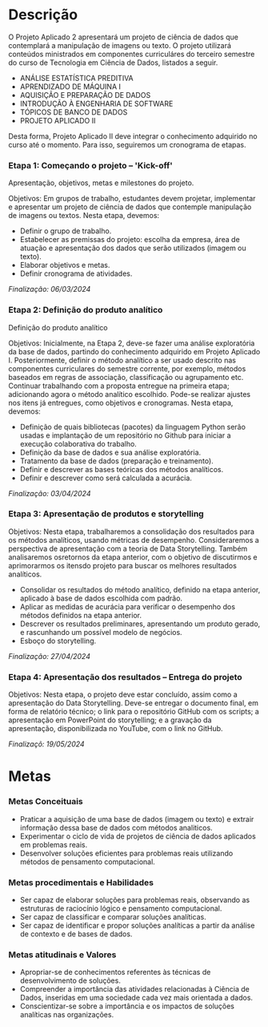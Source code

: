  # Descrição

O Projeto Aplicado 2 apresentará um projeto de ciência de dados que contemplará a manipulação de imagens ou texto.
O projeto utilizará conteúdos ministrados em componentes curriculáres do terceiro semestre do curso de Tecnologia em Ciência de Dados, listados a seguir.

- ANÁLISE ESTATÍSTICA PREDITIVA 
- APRENDIZADO DE MÁQUINA I
- AQUISIÇÃO E PREPARAÇÃO DE DADOS
- INTRODUÇÃO À ENGENHARIA DE SOFTWARE
- TÓPICOS DE BANCO DE DADOS
- PROJETO APLICADO II

Desta forma, Projeto Aplicado II deve integrar o conhecimento adquirido no curso até o momento. Para isso, seguiremos um cronograma de etapas.


 ### Etapa 1: Começando o projeto – 'Kick-off' 
 Apresentação, objetivos, metas e milestones do projeto.


Objetivos: Em grupos de trabalho, estudantes devem projetar, implementar e apresentar um projeto de ciência de dados que contemple manipulação de imagens ou textos. Nesta etapa, devemos:

 - Definir o grupo de trabalho.
 - Estabelecer as premissas do projeto: escolha da empresa, área de atuação e apresentação
dos dados que serão utilizados (imagem ou texto).
 - Elaborar objetivos e metas.
 - Definir cronograma de atividades.

_Finalização: 06/03/2024_

 ### Etapa 2: Definição do produto analítico
Definição do produto analítico


Objetivos: Inicialmente, na Etapa 2, deve-se fazer uma análise exploratória da base de dados, partindo do conhecimento adquirido em Projeto Aplicado I. Posteriormente, definir o método analítico a ser usado descrito nas componentes curriculares do semestre corrente, por exemplo, métodos baseados em regras de associação, classificação ou agrupamento etc. Continuar trabalhando com a proposta entregue na primeira etapa; adicionando agora o método analítico escolhido. Pode-se realizar ajustes nos itens já entregues, como objetivos e cronogramas. Nesta etapa, devemos:

- Definição de quais bibliotecas (pacotes) da linguagem Python serão usadas e implantação de um repositório no Github para iniciar a execução colaborativa do trabalho.
- Definição da base de dados e sua análise exploratória.
- Tratamento da base de dados (preparação e treinamento).
- Definir e descrever as bases teóricas dos métodos analíticos.
- Definir e descrever como será calculada a acurácia.

_Finalização: 03/04/2024_

 ### Etapa 3: Apresentação de produtos e storytelling


Objetivos: Nesta etapa, trabalharemos a consolidação dos resultados para os métodos analíticos, usando métricas de desempenho. Consideraremos a perspectiva de apresentação com a teoria de Data Storytelling. Também analisaremos osretornos da etapa anterior, com o objetivo de discutirmos e aprimorarmos os itensdo projeto para buscar os melhores resultados analíticos.

- Consolidar os resultados do método analítico, definido na etapa anterior, aplicado à base de dados escolhida com padrão.
- Aplicar as medidas de acurácia para verificar o desempenho dos métodos definidos na etapa anterior.
- Descrever os resultados preliminares, apresentando um produto gerado, e rascunhando um possível modelo de negócios.
- Esboço do storytelling.

_Finalização: 27/04/2024_

 ### Etapa 4: Apresentação dos resultados – Entrega do projeto

 
Objetivos: Nesta etapa, o projeto deve estar concluído, assim como a apresentação do Data Storytelling. Deve-se entregar o documento final, em forma de relatório técnico; o link para o repositório GitHub com os scripts; a apresentação em PowerPoint do storytelling; e a gravação da apresentação, disponibilizada no YouTube, com o link no GitHub.
 
_Finalizaçõ: 19/05/2024_

  # Metas

 ### Metas Conceituais

 
- Praticar a aquisição de uma base de dados (imagem ou texto) e extrair informação dessa base de dados com métodos analiticos.
- Experimentar o ciclo de vida de projetos de ciência de dados aplicados em problemas reais.
- Desenvolver soluções eficientes para problemas reais utilizando métodos de pensamento computacional.


 ### Metas procedimentais e Habilidades 
- Ser capaz de elaborar soluções para problemas reais, observando as estruturas de raciocínio lógico e pensamento computacional.
- Ser capaz de classificar e comparar soluções analíticas.
- Ser capaz de identificar e propor soluções analíticas a partir da análise de contexto e de bases de dados.


 ### Metas atitudinais e Valores

- Apropriar-se de conhecimentos referentes às técnicas de desenvolvimento de soluções.
- Compreender a importância das atividades relacionadas à Ciência de Dados, inseridas em uma sociedade cada vez mais orientada a dados.
- Conscientizar-se sobre a importância e os impactos de soluções analíticas nas organizações.

